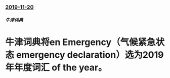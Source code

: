 ### [2019-11-20](/news/2019/11/20/index.md)

##### 牛津词典
#  牛津词典将en Emergency（气候紧急状态 emergency declaration）选为2019年年度词汇 of the year。



